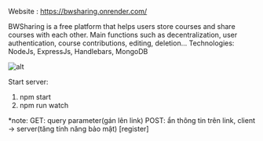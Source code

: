 Website : https://bwsharing.onrender.com/

BWSharing is a free platform that helps users store courses and share courses with each other. Main functions such as decentralization, user authentication, course contributions, editing, deletion...
Technologies: NodeJs, ExpressJs, Handlebars, MongoDB

![alt](https://drive.google.com/file/d/1nFkbYmp7wgecJcw4bIPhidyxz-i3pND9/view)

Start server: 
1. npm start
2. npm run watch

*note: 
GET: query parameter(gán lên link)
POST: ẩn thông tin trên link, client -> server(tăng tính năng bảo mật) [register]
